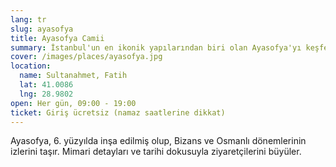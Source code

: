 ```yaml
---
lang: tr
slug: ayasofya
title: Ayasofya Camii
summary: İstanbul'un en ikonik yapılarından biri olan Ayasofya'yı keşfedin.
cover: /images/places/ayasofya.jpg
location:
  name: Sultanahmet, Fatih
  lat: 41.0086
  lng: 28.9802
open: Her gün, 09:00 - 19:00
ticket: Giriş ücretsiz (namaz saatlerine dikkat)
---
```

Ayasofya, 6. yüzyılda inşa edilmiş olup, Bizans ve Osmanlı dönemlerinin izlerini taşır. Mimari detayları ve tarihi dokusuyla ziyaretçilerini büyüler.

